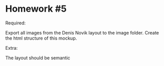 # Homework #5

Required:

Export all images from the Denis Novik layout to the image folder.
Create the html structure of this mockup.

Extra:

The layout should be semantic
